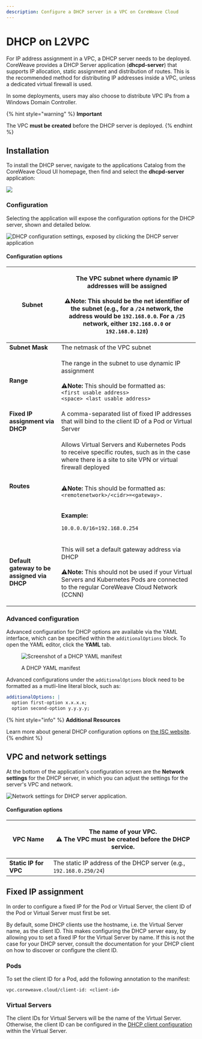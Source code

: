 ```yaml
---
description: Configure a DHCP server in a VPC on CoreWeave Cloud
---
```


# DHCP on L2VPC

For IP address assignment in a VPC, a DHCP server needs to be deployed. CoreWeave provides a DHCP Server application (**dhcpd-server**) that supports IP allocation, static assignment and distribution of routes. This is the recommended method for distributing IP addresses inside a VPC, unless a dedicated virtual firewall is used.

In some deployments, users may also choose to distribute VPC IPs from a Windows Domain Controller.

{% hint style="warning" %}
**Important**

The VPC **must be created** before the DHCP server is deployed.
{% endhint %}

## Installation

To install the DHCP server, navigate to the applications Catalog from the CoreWeave Cloud UI homepage, then find and select the **dhcpd-server** application:

![](<../../../.gitbook/assets/dhcp (1).png>)

### Configuration

Selecting the application will expose the configuration options for the DHCP server, shown and detailed below.

![DHCP configuration settings, exposed by clicking the DHCP server application](<../../../.gitbook/assets/image (15) (1).png>)

#### Configuration options

| **Subnet**                                  | <p>The VPC subnet where dynamic IP addresses will be assigned<br><br><span data-gb-custom-inline data-tag="emoji" data-code="26a0">⚠</span><strong>Note:</strong> This should be the net identifier of the subnet (e.g., for a <code>/24</code> network, the address would be <code>192.168.0.0</code>. For a <code>/25</code> network, either <code>192.168.0.0</code> or <code>192.168.0.128</code>)</p>                                          |
| ------------------------------------------- | --------------------------------------------------------------------------------------------------------------------------------------------------------------------------------------------------------------------------------------------------------------------------------------------------------------------------------------------------------------------------------------------------------------------------------------------------- |
| **Subnet Mask**                             | The netmask of the VPC subnet                                                                                                                                                                                                                                                                                                                                                                                                                       |
| **Range**                                   | <p>The range in the subnet to use dynamic IP assignment<br><br><span data-gb-custom-inline data-tag="emoji" data-code="26a0">⚠</span><strong>Note:</strong> This should be formatted as:<br><code>&#x3C;first usable address> &#x3C;space> &#x3C;last usable address></code></p>                                                                                                                                                                    |
| **Fixed IP assignment via DHCP**            | A comma-separated list of fixed IP addresses that will bind to the client ID of a Pod or Virtual Server                                                                                                                                                                                                                                                                                                                                             |
| **Routes**                                  | <p>Allows Virtual Servers and Kubernetes Pods to receive specific routes, such as in the case where there is a site to site VPN or virtual firewall deployed</p><p><br><span data-gb-custom-inline data-tag="emoji" data-code="26a0">⚠</span><strong>Note:</strong> This should be formatted as: <code>&#x3C;remotenetwork>/&#x3C;cidr>=&#x3C;gateway>.</code></p><p><br><strong>Example:</strong></p><p><code>10.0.0.0/16=192.168.0.254</code></p> |
| **Default gateway to be assigned via DHCP** | <p>This will set a default gateway address via DHCP<br><br><span data-gb-custom-inline data-tag="emoji" data-code="26a0">⚠</span><strong>Note:</strong> This should not be used if your Virtual Servers and Kubernetes Pods are connected to the regular CoreWeave Cloud Network (CCNN)</p>                                                                                                                                                         |

### Advanced **c**onfiguration

Advanced configuration for DHCP options are available via the YAML interface, which can be specified within  the `additionalOptions` block. To open the YAML editor, click the **YAML** tab.

<figure><img src="../../../.gitbook/assets/options.png" alt="Screenshot of a DHCP YAML manifest"><figcaption><p>A DHCP YAML manifest</p></figcaption></figure>

Advanced configurations under the `additionalOptions` block need to be formatted as a mutli-line literal block, such as:

```yaml
additionalOptions: |
  option first-option x.x.x.x;
  option second-option y.y.y.y;
```

{% hint style="info" %}
**Additional Resources**

Learn more about general DHCP configuration options on [the ISC website](https://kb.isc.org/docs/isc-dhcp-44-manual-pages-dhcp-options#standard-dhcpv4-options).
{% endhint %}

## VPC and network settings

At the bottom of the application's configuration screen are the **Network settings** for the DHCP server, in which you can adjust the settings for the server's VPC and network.

![Network settings for DHCP server application.](<../../../.gitbook/assets/image (14) (3) (1).png>)

#### Configuration options

| **VPC Name**          | <p>The name of your VPC.<br><span data-gb-custom-inline data-tag="emoji" data-code="26a0">⚠</span> The VPC must be created <strong>before the DHCP service.</strong></p> |
| --------------------- | ------------------------------------------------------------------------------------------------------------------------------------------------------------------------ |
| **Static IP for VPC** | The static IP address of the DHCP server (e.g., `192.168.0.250/24`)                                                                                                      |

## Fixed IP assignment

In order to configure a fixed IP for the Pod or Virtual Server, the client ID of the Pod or Virtual Server must first be set.

By default, some DHCP clients use the hostname, i.e. the Virtual Server name, as the client ID. This makes configuring the DHCP server easy, by allowing you to set a fixed IP for the Virtual Server by name. If this is not the case for your DHCP server, consult the documentation for your DHCP client on how to discover or configure the client ID.

### Pods

To set the client ID for a Pod, add the following annotation to the manifest:

```
vpc.coreweave.cloud/client-id: <client-id>
```

### Virtual Servers

The client IDs for Virtual Servers will be the name of the Virtual Server. Otherwise, the client ID can be configured in the [DHCP client configuration](dhcp-on-l2vpc.md) within the Virtual Server.
